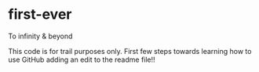 # first-ever
To infinity &amp; beyond

This code is for trail purposes only.
First few steps towards learning how to use GitHub
adding an edit to the readme file!!
